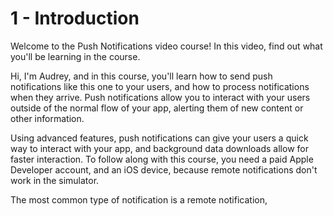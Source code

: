 # 1 - Introduction

Welcome to the Push Notifications video course! In this video, find out what you'll be learning in the course.

Hi, I'm Audrey, and in this course, you'll learn how to send push notifications like this one to your users, and how to process notifications when they arrive. Push notifications allow you to interact with your users outside of the normal flow of your app, alerting them of new content or other information.

Using advanced features,  push notifications can give your users a quick way to interact with your app, and background data downloads allow for faster interaction. To follow along with this course, you need a paid Apple Developer account, and an iOS device, because remote notifications don't work in the simulator.

The most common type of notification is a remote notification,



